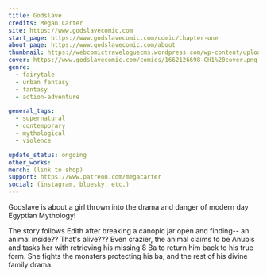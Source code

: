 ```yaml
---
title: Godslave
credits: Megan Carter
site: https://www.godslavecomic.com
start_page: https://www.godslavecomic.com/comic/chapter-one
about_page: https://www.godslavecomic.com/about
thumbnail: https://webcomictraveloguecms.wordpress.com/wp-content/uploads/2024/02/hubbox_godslave.png
cover: https://www.godslavecomic.com/comics/1662126698-CH1%20cover.png
genre:
  - fairytale
  - urban fantasy
  - fantasy
  - action-adventure

general_tags: 
  - supernatural
  - contemporary 
  - mythological
  - violence

update_status: ongoing
other_works:
merch: (link to shop)
support: https://www.patreon.com/megacarter
social: (instagram, bluesky, etc.)
---
```


Godslave is about a girl thrown into the drama and danger of modern day Egyptian Mythology!

The story follows Edith after breaking a canopic jar open and finding-- an animal inside?? That's alive??? Even crazier, the animal claims to be Anubis and tasks her with retrieving his missing 8 Ba to return him back to his true form. She fights the monsters protecting his ba, and the rest of his divine family drama. 